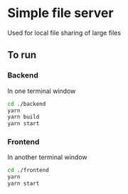 # Simple file server

Used for local file sharing of large files

## To run

### Backend

In one terminal window

```bash
cd ./backend
yarn
yarn build
yarn start
```

### Frontend

In another terminal window

```bash
cd ./frontend
yarn
yarn start
```
